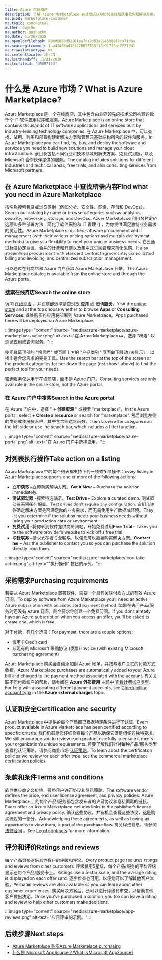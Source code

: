 ```yaml
---
title: Azure 市场概述
description: 了解 Azure Marketplace 在线商店以及如何查找和试用软件和解决方案。
ms.prod: marketplace-customer
ms.topic: conceptual
author: Guyshu
ms.author: gushuchm
ms.date: 11/20/2020
ms.openlocfilehash: 89ed8850d92861ea7da2d83a9945980f0ca71daa
ms.sourcegitcommit: 1aa43438ad181278052788f15e017f9ae7777943
ms.translationtype: MT
ms.contentlocale: zh-CN
ms.lasthandoff: 11/21/2020
ms.locfileid: "95007133"
---
```

# <a name="what-is-azure-marketplace"></a><span data-ttu-id="c3e51-103">什么是 Azure 市场？</span><span class="sxs-lookup"><span data-stu-id="c3e51-103">What is Azure Marketplace?</span></span>

<span data-ttu-id="c3e51-104">Azure Marketplace 是一个在线商店，其中包含由业界领先的技术公司构建的数千个 IT 软件应用程序和服务。</span><span class="sxs-lookup"><span data-stu-id="c3e51-104">Azure Marketplace is an online store that contains thousands of IT software applications and services built by industry-leading technology companies.</span></span> <span data-ttu-id="c3e51-105">在 Azure Marketplace 中，可以查找、试用、购买和部署构建新解决方案和管理云基础结构所需的软件和服务。</span><span class="sxs-lookup"><span data-stu-id="c3e51-105">In Azure Marketplace you can find, try, buy, and deploy the software and services you need to build new solutions and manage your cloud infrastructure.</span></span> <span data-ttu-id="c3e51-106">该目录包括不同行业和技术领域的解决方案、免费试用版，以及 Microsoft 合作伙伴提供的服务。</span><span class="sxs-lookup"><span data-stu-id="c3e51-106">The catalog includes solutions for different industries and technical areas, free trials, and also consulting services from Microsoft partners.</span></span>

## <a name="find-what-you-need-in-azure-marketplace"></a><span data-ttu-id="c3e51-107">在 Azure Marketplace 中查找所需内容</span><span class="sxs-lookup"><span data-stu-id="c3e51-107">Find what you need in Azure Marketplace</span></span>

<span data-ttu-id="c3e51-108">按名称搜索目录或浏览类别（例如分析、安全性、网络、存储和 DevOps）。</span><span class="sxs-lookup"><span data-stu-id="c3e51-108">Search our catalog by name or browse categories such as analytics, security, networking, storage, and DevOps.</span></span> <span data-ttu-id="c3e51-109">Azure Marketplace 利用各种定价选项和多种部署方法，简化了软件采购和 IT 管理 () ，为你提供满足独特业务需求的灵活性。</span><span class="sxs-lookup"><span data-stu-id="c3e51-109">Azure Marketplace simplifies software procurement and IT management (with their various pricing options and multiple deployment methods) to give you flexibility to meet your unique business needs.</span></span> <span data-ttu-id="c3e51-110">它还通过标准协定协议、合并的计费和开票以及集中式订阅管理来简化采购。</span><span class="sxs-lookup"><span data-stu-id="c3e51-110">It also streamlines procurement with standard contract agreements, consolidated billing and invoicing, and centralized subscription management.</span></span>

<span data-ttu-id="c3e51-111">可以通过在线商店和 Azure 门户获取 Azure Marketplace 目录。</span><span class="sxs-lookup"><span data-stu-id="c3e51-111">The Azure Marketplace catalog is available from the online store and through the Azure portal.</span></span>  

### <a name="search-the-online-store"></a><span data-ttu-id="c3e51-112">搜索在线商店</span><span class="sxs-lookup"><span data-stu-id="c3e51-112">Search the online store</span></span>

<span data-ttu-id="c3e51-113">访问 [在线商店](https://azuremarketplace.microsoft.com/) ，并在顶部选择是否浏览 **应用** 或 **咨询服务**。</span><span class="sxs-lookup"><span data-stu-id="c3e51-113">Visit the [online store](https://azuremarketplace.microsoft.com/) and at the top choose whether to browse **Apps** or **Consulting Services**.</span></span> <span data-ttu-id="c3e51-114">此处购买的应用将部署到 Azure Marketplace。</span><span class="sxs-lookup"><span data-stu-id="c3e51-114">Apps purchased here will be deployed on Azure Marketplace.</span></span>

:::image type="content" source="media/azure-marketplace/azure-marketplace-select.png" alt-text="在 Azure Marketplace 中，选择 &quot;确定&quot; 以浏览应用或咨询服务。":::

<span data-ttu-id="c3e51-116">使用屏幕顶部的 "搜索栏" 或页面上方的 "产品类别" 页面向下移动 (未显示) ，以找出适合您需求的完美工具。</span><span class="sxs-lookup"><span data-stu-id="c3e51-116">Use the search bar at the top of the screen or the product categories farther down the page (not shown above) to find the perfect tool for your needs.</span></span>

<span data-ttu-id="c3e51-117">咨询服务仅适用于在线商店，而不是 Azure 门户。</span><span class="sxs-lookup"><span data-stu-id="c3e51-117">Consulting services are only available in the online store, not the Azure portal.</span></span>

### <a name="search-in-the-azure-portal"></a><span data-ttu-id="c3e51-118">在 Azure 门户中搜索</span><span class="sxs-lookup"><span data-stu-id="c3e51-118">Search in the Azure portal</span></span>

<span data-ttu-id="c3e51-119">在 Azure 门户中，选择 " **+ 创建资源** " 或搜索 "marketplace"。</span><span class="sxs-lookup"><span data-stu-id="c3e51-119">In the Azure portal, select **+ Create a resource** or search for “marketplace”.</span></span> <span data-ttu-id="c3e51-120">然后浏览左侧的类别或使用搜索栏，其中包含筛选器函数。</span><span class="sxs-lookup"><span data-stu-id="c3e51-120">Then browse the categories on the left side or use the search bar, which includes a filter function.</span></span>

:::image type="content" source="media/azure-marketplace/azure-portal.png" alt-text="在 Azure 门户中选择应用。":::

## <a name="take-action-on-a-listing"></a><span data-ttu-id="c3e51-122">对列表执行操作</span><span class="sxs-lookup"><span data-stu-id="c3e51-122">Take action on a listing</span></span>

<span data-ttu-id="c3e51-123">Azure Marketplace 中的每个列表都支持下列一项或多项操作：</span><span class="sxs-lookup"><span data-stu-id="c3e51-123">Every listing in Azure Marketplace supports one or more of the following actions:</span></span>

- <span data-ttu-id="c3e51-124">**立即获取** –立即购买解决方案。</span><span class="sxs-lookup"><span data-stu-id="c3e51-124">**Get it Now** – Purchase the solution immediately.</span></span>
- <span data-ttu-id="c3e51-125">**测试驱动器** -探索特选演示。</span><span class="sxs-lookup"><span data-stu-id="c3e51-125">**Test Drive** – Explore a curated demo.</span></span> <span data-ttu-id="c3e51-126">测试驱动器无需任何配置。</span><span class="sxs-lookup"><span data-stu-id="c3e51-126">Test drives don’t require any configuration.</span></span> <span data-ttu-id="c3e51-127">它们允许你确定解决方案是否满足你的业务需求，而无需使用生产数据或环境。</span><span class="sxs-lookup"><span data-stu-id="c3e51-127">They let you determine if the solution meets your business needs without using your production data or environment.</span></span>
- <span data-ttu-id="c3e51-128">**免费试用** –将你转到软件提供商的网站，开始免费试用</span><span class="sxs-lookup"><span data-stu-id="c3e51-128">**Free Trial** – Takes you to the software provider’s website to kick off a free trial</span></span>
- <span data-ttu-id="c3e51-129">**与我联系** –请求发布者与您联系，以便您可以直接购买解决方案。</span><span class="sxs-lookup"><span data-stu-id="c3e51-129">**Contact me** – Ask the publisher to contact you so you can purchase the solution directly from them.</span></span>

:::image type="content" source="media/azure-marketplace/icon-take-action.png" alt-text="&quot;执行操作&quot; 按钮的示例。":::

## <a name="purchasing-requirements"></a><span data-ttu-id="c3e51-131">采购需求</span><span class="sxs-lookup"><span data-stu-id="c3e51-131">Purchasing requirements</span></span>

<span data-ttu-id="c3e51-132">若要从 Azure Marketplace 部署软件，需要一个具有关联付款方式的有效 Azure 订阅。</span><span class="sxs-lookup"><span data-stu-id="c3e51-132">To deploy software from Azure Marketplace you’ll need an active Azure subscription with an associated payment method.</span></span> <span data-ttu-id="c3e51-133">如果在访问产品/服务时还没有 Azure 订阅，则会要求你创建一个免费订阅。</span><span class="sxs-lookup"><span data-stu-id="c3e51-133">If you don’t already have an Azure subscription when you access an offer, you’ll be asked to create one, which is free.</span></span>

<span data-ttu-id="c3e51-134">对于付款，有几个选项：</span><span class="sxs-lookup"><span data-stu-id="c3e51-134">For payment, there are a couple options:</span></span>  

- <span data-ttu-id="c3e51-135">信用卡</span><span class="sxs-lookup"><span data-stu-id="c3e51-135">Credit card</span></span>
- <span data-ttu-id="c3e51-136">与现有的 Microsoft 采购协议 (发票) </span><span class="sxs-lookup"><span data-stu-id="c3e51-136">Invoice (with existing Microsoft purchasing agreement)</span></span>

<span data-ttu-id="c3e51-137">Azure Marketplace 购买会自动添加到 Azure 帐单，并按与帐户关联的付款方式收费。</span><span class="sxs-lookup"><span data-stu-id="c3e51-137">Azure Marketplace purchases are automatically added to your Azure bill and charged to the payment method associated with the account.</span></span> <span data-ttu-id="c3e51-138">有关关联不同付款帐户的帮助，请参阅在 **Azure 外部费用** 主题中 [查看计费帐户类型](https://docs.microsoft.com/azure/cost-management-billing/understand/understand-azure-marketplace-charges#check-billing-account-type)。</span><span class="sxs-lookup"><span data-stu-id="c3e51-138">For help with associating different payment accounts, see [Check billing account type](https://docs.microsoft.com/azure/cost-management-billing/understand/understand-azure-marketplace-charges#check-billing-account-type) in the **Azure external charges** topic.</span></span>

## <a name="certification-and-security"></a><span data-ttu-id="c3e51-139">认证和安全</span><span class="sxs-lookup"><span data-stu-id="c3e51-139">Certification and security</span></span>

<span data-ttu-id="c3e51-140">Azure Marketplace 中提供的每个产品都已根据特定条件进行了认证。</span><span class="sxs-lookup"><span data-stu-id="c3e51-140">Every product available in Azure Marketplace has been certified according to specific criteria.</span></span> <span data-ttu-id="c3e51-141">我们仍鼓励您仔细检查每个产品以确保它满足组织的独特要求。</span><span class="sxs-lookup"><span data-stu-id="c3e51-141">We still encourage you to review each product carefully to ensure it meets your organization’s unique requirements.</span></span> <span data-ttu-id="c3e51-142">若要了解我们针对每种产品/服务类型查看的认证策略，请参阅商业市场 [认证策略](https://docs.microsoft.com/legal/marketplace/certification-policies)。</span><span class="sxs-lookup"><span data-stu-id="c3e51-142">To learn about the certification policies we review for each offer type, see the commercial marketplace [certification policies](https://docs.microsoft.com/legal/marketplace/certification-policies).</span></span>

## <a name="terms-and-conditions"></a><span data-ttu-id="c3e51-143">条款和条件</span><span class="sxs-lookup"><span data-stu-id="c3e51-143">Terms and conditions</span></span>

<span data-ttu-id="c3e51-144">软件供应商定义价格、最终用户许可协议和隐私策略。</span><span class="sxs-lookup"><span data-stu-id="c3e51-144">The software vendor defines the price, end user license agreement, and privacy policies.</span></span> <span data-ttu-id="c3e51-145">Azure Marketplace 上的每个产品/服务都包含发布者的许可协议和隐私策略的链接。</span><span class="sxs-lookup"><span data-stu-id="c3e51-145">Every offer on Azure Marketplace includes links to the publisher’s license agreement and privacy policy.</span></span> <span data-ttu-id="c3e51-146">确认这些协议，并有机会查看这些协议，这是购买流程的一部分。</span><span class="sxs-lookup"><span data-stu-id="c3e51-146">Acknowledging these agreements, as well as having an opportunity to view them, is part of the purchase flow.</span></span> <span data-ttu-id="c3e51-147">有关详细信息，请参阅 [法律合同](legal-contracts.md) 。</span><span class="sxs-lookup"><span data-stu-id="c3e51-147">See [Legal contracts](legal-contracts.md) for more information.</span></span>

## <a name="ratings-and-reviews"></a><span data-ttu-id="c3e51-148">评分和评价</span><span class="sxs-lookup"><span data-stu-id="c3e51-148">Ratings and reviews</span></span>

<span data-ttu-id="c3e51-149">每个产品页都提供其他客户的评级和评论。</span><span class="sxs-lookup"><span data-stu-id="c3e51-149">Every product page features ratings and reviews from other customers.</span></span> <span data-ttu-id="c3e51-150">评级使用5星级，每个产品/服务的平均评级显示在每个产品/服务卡上。</span><span class="sxs-lookup"><span data-stu-id="c3e51-150">Ratings use a 5-star scale, and the average rating is displayed on each offer card.</span></span> <span data-ttu-id="c3e51-151">逐字检查也可用，以便您可以了解其他客户体验。</span><span class="sxs-lookup"><span data-stu-id="c3e51-151">Verbatim reviews are also available so you can learn about other customer experiences.</span></span> <span data-ttu-id="c3e51-152">购买解决方案后，还可以进行评级和审查，以帮助其他客户做出决定。</span><span class="sxs-lookup"><span data-stu-id="c3e51-152">Once you’ve purchased a solution, you too can leave a rating and review to help other customers make decisions.</span></span>

:::image type="content" source="media/azure-marketplace/app-reviews.png" alt-text="应用评审的示例。":::

## <a name="next-steps"></a><span data-ttu-id="c3e51-154">后续步骤</span><span class="sxs-lookup"><span data-stu-id="c3e51-154">Next steps</span></span>

- [<span data-ttu-id="c3e51-155">Azure Marketplace 购买</span><span class="sxs-lookup"><span data-stu-id="c3e51-155">Azure Marketplace purchasing</span></span>](azure-purchasing-invoicing.md)
- [<span data-ttu-id="c3e51-156">什么是 Microsoft AppSource？</span><span class="sxs-lookup"><span data-stu-id="c3e51-156">What is Microsoft AppSource?</span></span>](appsource-overview.md)
